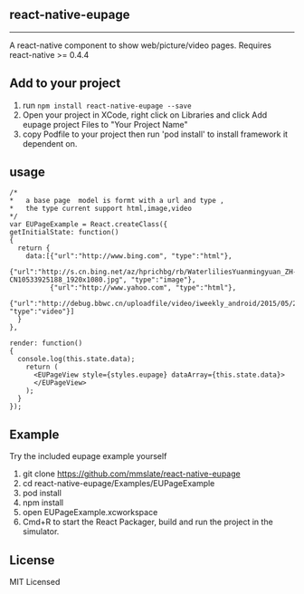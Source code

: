 ## react-native-eupage
---
A react-native component to show web/picture/video pages. Requires react-native >= 0.4.4

## Add to your project 
1. run `npm install react-native-eupage --save`
2. Open your project in XCode, right click on Libraries and click Add eupage project  Files to "Your Project Name"
3. copy Podfile to your project  then run 'pod install' to install framework it dependent on.

## usage

```
/*
*   a base page  model is formt with a url and type ,
*   the type current support html,image,video
*/
var EUPageExample = React.createClass({
getInitialState: function() 
{
  return {
    data:[{"url":"http://www.bing.com", "type":"html"},
          {"url":"http://s.cn.bing.net/az/hprichbg/rb/WaterliliesYuanmingyuan_ZH-CN10533925188_1920x1080.jpg", "type":"image"},
          {"url":"http://www.yahoo.com", "type":"html"}, 
          {"url":"http://debug.bbwc.cn/uploadfile/video/iweekly_android/2015/05/29/20150529120500960/20150529120500960.mp4", "type":"video"}]
  }
},

render: function() 
{
  console.log(this.state.data);
    return (
      <EUPageView style={styles.eupage} dataArray={this.state.data}>
      </EUPageView>
    );
  } 
});
```

## Example
Try the included eupage example yourself

1. git clone https://github.com/mmslate/react-native-eupage
2. cd react-native-eupage/Examples/EUPageExample
3. pod install
4. npm install
5. open EUPageExample.xcworkspace 
6. Cmd+R to start the React Packager, build and run the project in the simulator.



License
---
MIT Licensed
